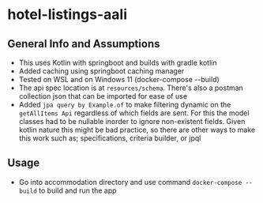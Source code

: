# hotel-listings-aali

## General Info and Assumptions

* This uses Kotlin with springboot and builds with gradle kotlin
* Added caching using springboot caching manager
* Tested on WSL and on Windows 11 (docker-compose --build)
* The api spec location is at `resources/schema`. There's also a postman collection json that can be imported for ease
  of use
* Added `jpa query by Example.of` to make filtering dynamic on the `getAllItems Api` regardless of which
  fields are sent. For this the model classes had to be nullable inorder to ignore non-existent fields.
  Given kotlin nature this might be bad practice, so there are other ways to make this work such as; specifications,
  criteria builder, or jpql

## Usage

* Go into accommodation directory and use command `docker-compose --build` to build and run the app

